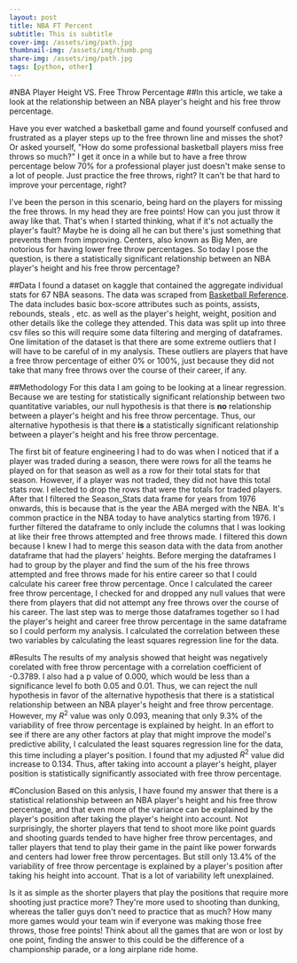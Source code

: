 ```yaml
---
layout: post
title: NBA FT Percent
subtitle: This is subtitle
cover-img: /assets/img/path.jpg
thumbnail-img: /assets/img/thumb.png
share-img: /assets/img/path.jpg
tags: [python, other]
---
```


#NBA Player Height VS. Free Throw Percentage
##In this article, we take a look at the relationship between an NBA player's height and his free throw percentage.

Have you ever watched a basketball game and found yourself confused and frustrated as a player steps up to the free thrown line and misses the shot? Or asked yourself, "How do some professional basketball players miss free throws so much?" I get it once in a while but to have a free throw percentage below 70% for a professional player just doesn't make sense to a lot of people. Just practice the free throws, right? It can't be that hard to improve your percentage, right? 

I've been the person in this scenario, being hard on the players for missing the free throws. In my head they are free points! How can you just throw it away like that. That's when I started thinking, what if it's not actually the player's fault? Maybe he is doing all he can but there's just something that prevents them from improving. Centers, also known as Big Men, are notorious for having lower free throw percentages. So today I pose the question, is there a statistically significant relationship between an NBA player's height and his free throw percentage?

##Data
I found a dataset on kaggle that contained the aggregate individual stats for 67 NBA seasons. The data was scraped from [Basketball Reference](https://www.basketball-reference.com/). The data includes basic box-score attributes such as points, assists, rebounds, steals , etc. as well as the player's height, weight, position and other details like the college they attended. This data was split up into three csv files so this will require some data filtering and merging of dataframes. One limitation of the dataset is that there are some extreme outliers that I will have to be careful of in my analysis. These outliers are players that have a free throw percentage of either 0% or 100%, just because they did not take that many free throws over the course of their career, if any. 

##Methodology
For this data I am going to be looking at a linear regression. Because we are testing for statistically significant relationship between two quantitative variables, our null hypothesis is that there is **no** relationship between a player's height and his free throw percentage. Thus, our alternative hypothesis is that there **is** a statistically significant relationship between a player's height and his free throw percentage. 

The first bit of feature engineering I had to do was when I noticed that if a player was traded during a season, there were rows for all the teams he played on for that season as well as a row for their total stats for that season. However, if a player was not traded, they did not have this total stats row. I elected to drop the rows that were the totals for traded players. After that I filtered the Season_Stats data frame for years from 1976 onwards, this is because that is the year the ABA merged with the NBA. It's common practice in the NBA today to have analytics starting from 1976. I further filtered the dataframe to only include the columns that I was looking at like their free throws attempted and free throws made. I filtered this down because I knew I had to merge this season data with the data from another dataframe that had the players' heights. Before merging the dataframes I had to group by the player and find the sum of the his free throws attempted and free throws made for his entire career so that I could calculate his career free throw percentage. Once I calculated the career free throw percentage, I checked for and dropped any null values that were there from players that did not attempt any free throws over the course of his career. The last step was to merge those dataframes together so I had the player's height and career free throw percentage in the same dataframe so I could perform my analysis. I calculated the correlation between these two variables by calculating the least squares regression line for the data. 

#Results
The results of my analysis showed that height was negatively corelated with free throw percentage with a correlation coefficient of -0.3789. I also had a p value of 0.000, which would be less than a significance level fo both 0.05 and 0.01. Thus, we can reject the null hypothesis in favor of the alternative hypothesis that there is a statistical relationship between an NBA player's height and free throw percentage. However, my $R^2$ value was only 0.093, meaning that only 9.3% of the variability of free throw percentage is explained by height. In an effort to see if there are any other factors at play that might improve the model's predictive ability, I calculated the least squares regression line for the data, this time including a player's position. I found that my adjusted $R^2$ value did increase to 0.134. Thus, after taking into account a player's height, player position is statistically significantly associated with free throw percentage. 

#Conclusion
Based on this anlysis, I have found my answer that there is a statistical relationship between an NBA player's height and his free throw percentage, and that even more of the variance can be explained by the player's position after taking the player's height into account. Not surprisingly, the shorter players that tend to shoot more like point guards and shooting guards tended to have higher free throw percentages, and taller players that tend to play their game in the paint like power forwards and centers had lower free throw percentages. But still only 13.4% of the variability of free throw percentage is explained by a player's position after taking his height into account. That is a lot of variability left unexplained. 

Is it as simple as the shorter players that play the positions that require more shooting just practice more? They're more used to shooting than dunking, whereas the taller guys don't need to practice that as much? How many more games would your team win if everyone was making those free throws, those free points! Think about all the games that are won or lost by one point, finding the answer to this could be the difference of a championship parade, or a long airplane ride home.
